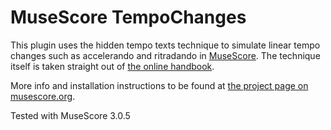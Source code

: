 # MuseScore TempoChanges
This plugin uses the hidden tempo texts technique to simulate linear tempo changes such as accelerando and ritradando in [MuseScore](https://musescore.org). The technique itself is taken straight out of [the online handbook](https://musescore.org/en/handbook/tempo#ritardando-accelerando).

More info and installation instructions to be found at [the project page on musescore.org](https://musescore.org/project/tempochanges).

Tested with MuseScore 3.0.5
